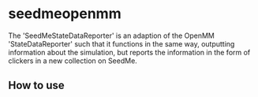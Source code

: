 # seedmeopenmm
The 'SeedMeStateDataReporter' is an adaption of the OpenMM 'StateDataReporter' such that it functions in the same way, outputting information about the simulation, but reports the information in the form of clickers in a new collection on SeedMe.
## How to use 

